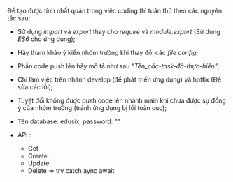 Để tạo được tính nhất quán trong việc coding thì tuân thủ theo các nguyên tắc sau:
- Sử dụng *import* và *export* thay cho *require* và *module.export* (Sử dụng *ES6* cho ứng dụng);
- Hãy tham khảo ý kiến nhóm trưởng khi thay đổi các *file config*;
- Phần code push lên hãy mô tả như sau *"Tên_các-task-đã-thực-hiên"*;
- Chỉ làm việc trên nhánh develop (để phát triển ứng dụng) và hotfix (Để sửa các lỗi);
- Tuyệt đối không được push code lên nhánh main khi chưa được sự đồng ý của nhóm trưởng (tránh ứng dụng bị lỗi toàn cục);
- Tên database: edusix, password: ""
- API :
   
    + Get
    + Create :
    + Update
    + Delete
    => try catch aync await